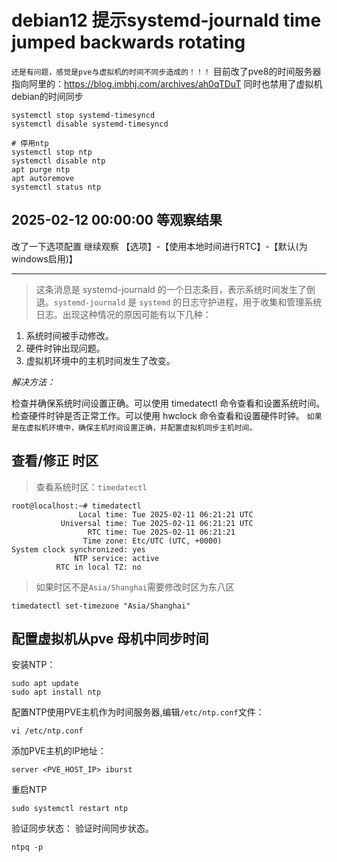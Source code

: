 # debian12 提示systemd-journald time jumped backwards rotating
`还是有问题，感觉是pve与虚拟机的时间不同步造成的！！！`
目前改了pve8的时间服务器指向阿里的：https://blog.imbhj.com/archives/ah0qTDuT
同时也禁用了虚拟机debian的时间同步
```
systemctl stop systemd-timesyncd
systemctl disable systemd-timesyncd

# 停用ntp
systemctl stop ntp
systemctl disable ntp
apt purge ntp
apt autoremove
systemctl status ntp
```
2025-02-12 00:00:00 等观察结果
---
改了一下选项配置 继续观察
【选项】-【使用本地时间进行RTC】-【默认(为windows启用)】



----
> 这条消息是 systemd-journald 的一个日志条目，表示系统时间发生了倒退。`systemd-journald` 是 `systemd` 的日志守护进程，用于收集和管理系统日志。出现这种情况的原因可能有以下几种：
1. 系统时间被手动修改。
2. 硬件时钟出现问题。
3. 虚拟机环境中的主机时间发生了改变。

*解决方法：*

检查并确保系统时间设置正确。可以使用 timedatectl 命令查看和设置系统时间。
检查硬件时钟是否正常工作。可以使用 hwclock 命令查看和设置硬件时钟。
`如果是在虚拟机环境中，确保主机时间设置正确，并配置虚拟机同步主机时间。`

## 查看/修正 时区
> 查看系统时区：`timedatectl` 

```
root@localhost:~# timedatectl
               Local time: Tue 2025-02-11 06:21:21 UTC
           Universal time: Tue 2025-02-11 06:21:21 UTC
                 RTC time: Tue 2025-02-11 06:21:21
                Time zone: Etc/UTC (UTC, +0000)
System clock synchronized: yes
              NTP service: active
          RTC in local TZ: no

```
> 如果时区不是`Asia/Shanghai`需要修改时区为东八区
```
timedatectl set-timezone "Asia/Shanghai"
```

## 配置虚拟机从pve 母机中同步时间
安装NTP：
```
sudo apt update
sudo apt install ntp
```
配置NTP使用PVE主机作为时间服务器,编辑`/etc/ntp.conf`文件：
```
vi /etc/ntp.conf
```
添加PVE主机的IP地址：
```
server <PVE_HOST_IP> iburst
```
重启NTP
```
sudo systemctl restart ntp
```
验证同步状态： 验证时间同步状态。
```
ntpq -p
```
